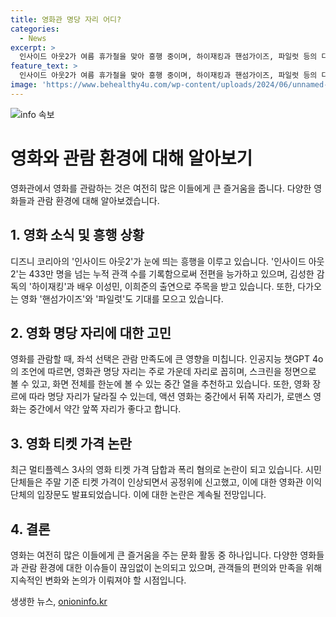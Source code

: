 ```yaml
---
title: 영화관 명당 자리 어디?
categories:
  - News
excerpt: >
  인사이드 아웃2가 여름 휴가철을 맞아 흥행 중이며, 하이재킹과 핸섬가이즈, 파일럿 등의 다양한 영화들이 개봉 예정인 가운데, 영화관 명당 자리 선택에 대한 정보를 AI 챗GPT가 제공함. 영화 티켓 가격 문제에 대한 공정위 신고와 영화관 이익단체의 입장문도 논란이 되고 있음. 여름 성수기 영화관 이슈를 실시간으로 파악하고 있는 AI 챗GPT를 통해 정보와 전망을 확보하고 즐거운 영화관 관람을 기대할 수 있다.
feature_text: >
  인사이드 아웃2가 여름 휴가철을 맞아 흥행 중이며, 하이재킹과 핸섬가이즈, 파일럿 등의 다양한 영화들이 개봉 예정인 가운데, 영화관 명당 자리 선택에 대한 정보를 AI 챗GPT가 제공함. 영화 티켓 가격 문제에 대한 공정위 신고와 영화관 이익단체의 입장문도 논란이 되고 있음. 여름 성수기 영화관 이슈를 실시간으로 파악하고 있는 AI 챗GPT를 통해 정보와 전망을 확보하고 즐거운 영화관 관람을 기대할 수 있다.
image: 'https://www.behealthy4u.com/wp-content/uploads/2024/06/unnamed-file.png'
---
```


<p><img src="https://www.behealthy4u.com/wp-content/uploads/2024/06/unnamed-file.png" alt="info 속보" /></p>

<h1>영화와 관람 환경에 대해 알아보기</h1>

<p data-ke-size="size16">영화관에서 영화를 관람하는 것은 여전히 많은 이들에게 큰 즐거움을 줍니다. 다양한 영화들과 관람 환경에 대해 알아보겠습니다.</p>

<h2 data-ke-size="size26">1. 영화 소식 및 흥행 상황</h2>

<p>디즈니 코리아의 '인사이드 아웃2'가 눈에 띄는 흥행을 이루고 있습니다. '인사이드 아웃2'는 433만 명을 넘는 누적 관객 수를 기록함으로써 전편을 능가하고 있으며, 김성한 감독의 '하이재킹'과 배우 이성민, 이희준의 출연으로 주목을 받고 있습니다. 또한, 다가오는 영화 '핸섬가이즈'와 '파일럿'도 기대를 모으고 있습니다.</p>

<h2 data-ke-size="size26">2. 영화 명당 자리에 대한 고민</h2>

<p>영화를 관람할 때, 좌석 선택은 관람 만족도에 큰 영향을 미칩니다. 인공지능 챗GPT 4o의 조언에 따르면, 영화관 명당 자리는 주로 가운데 자리로 꼽히며, 스크린을 정면으로 볼 수 있고, 화면 전체를 한눈에 볼 수 있는 중간 열을 추천하고 있습니다. 또한, 영화 장르에 따라 명당 자리가 달라질 수 있는데, 액션 영화는 중간에서 뒤쪽 자리가, 로맨스 영화는 중간에서 약간 앞쪽 자리가 좋다고 합니다.</p>

<h2 data-ke-size="size26">3. 영화 티켓 가격 논란</h2>

<p>최근 멀티플렉스 3사의 영화 티켓 가격 담합과 폭리 혐의로 논란이 되고 있습니다. 시민단체들은 주말 기준 티켓 가격이 인상되면서 공정위에 신고했고, 이에 대한 영화관 이익단체의 입장문도 발표되었습니다. 이에 대한 논란은 계속될 전망입니다.</p>

<h2 data-ke-size="size26">4. 결론</h2>

<p>영화는 여전히 많은 이들에게 큰 즐거움을 주는 문화 활동 중 하나입니다. 다양한 영화들과 관람 환경에 대한 이슈들이 끊임없이 논의되고 있으며, 관객들의 편의와 만족을 위해 지속적인 변화와 논의가 이뤄져야 할 시점입니다.</p>
생생한 뉴스, <a href="https://onioninfo.kr" rel="dofollow">onioninfo.kr</a>


